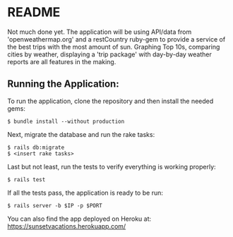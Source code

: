 # README

Not much done yet. The application will be using API/data from 'openweathermap.org' and a restCountry ruby-gem to provide a service of the best trips with the most amount of sun.
Graphing Top 10s, comparing cities by weather, displaying a 'trip package' with day-by-day weather reports are all features in the making.

## Running the Application:

To run the application, clone the repository and then install the needed gems:

```
$ bundle install --without production
```

Next, migrate the database and run the rake tasks:

```
$ rails db:migrate
$ <insert rake tasks>
```

Last but not least, run the tests to verify everything is working properly:

```
$ rails test
```

If all the tests pass, the application is ready to be run:

```
$ rails server -b $IP -p $PORT
```

You can also find the app deployed on Heroku at:  https://sunsetvacations.herokuapp.com/

